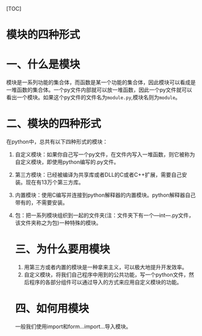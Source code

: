[TOC]

# 模块的四种形式

# 一、什么是模块

模块是一系列功能的集合体，而函数是某一个功能的集合体，因此模块可以看成是一堆函数的集合体。一个py文件内部就可以放一堆函数，因此一个py文件就可以看出一个模块。如果这个py文件的文件名为`module.py`,模块名则为`module`。

# 二、模块的四种形式

在python中，总共有以下四种形式的模块：

1. 自定义模块：如果你自己写一个py文件，在文件内写入一堆函数，则它被称为自定义模块，即使用python编写的.py文件。

2. 第三方模块：已经被编译为共享库或者DLL的C或者C++扩展，需要自己安装。现在有13万个第三方库。

3. 内置模块：使用C编写并连接到python解释器的内置模块。python解释器自己带有的，不需要安装。

4. 包：把一系列模块组织到一起的文件夹(注：文件夹下有一个—int—.py文件，该文件夹称之为包)一种特殊的模块。

   # 三、为什么要用模块

   1. 用第三方或者内置的模块是一种拿来主义，可以极大地提升开发效率。
   2. 自定义模块，将我们自己程序中用到的公共功能，写一个python文件，然后程序的各部分组件可以通过导入的方式来应用自定义模块的功能。

   # 四、如何用模块

   一般我们使用import和form...import...导入模块。
